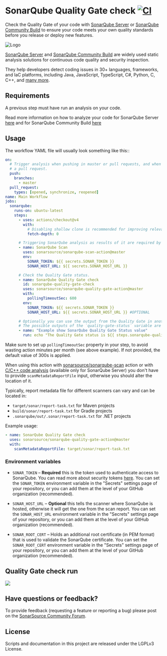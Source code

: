 # SonarQube Quality Gate check [![CI](https://github.com/SonarSource/sonarqube-quality-gate-action/actions/workflows/ci.yml/badge.svg)](https://github.com/SonarSource/sonarqube-quality-gate-action/actions/workflows/ci.yml)

Check the Quality Gate of your code with [SonarQube Server](https://www.sonarsource.com/products/sonarqube/) or [SonarQube Community Build](https://www.sonarsource.com/open-source-editions/sonarqube-community-edition/) to ensure your code meets your own quality standards before you release or deploy new features.

<picture>
  <source media="(prefers-color-scheme: dark)" srcset="./images/SonarQube_dark.png">
  <img alt="Logo" src="./images/SonarQube_light.png">
</picture>

[SonarQube Server](https://www.sonarsource.com/products/sonarqube/) and [SonarQube Community Build](https://www.sonarsource.com/open-source-editions/sonarqube-community-edition/) are widely used static analysis solutions for continuous code quality and security inspection.

They help developers detect coding issues in 30+ languages, frameworks, and IaC platforms, including Java, JavaScript, TypeScript, C#, Python, C, C++, and [many more](https://www.sonarsource.com/knowledge/languages/).

## Requirements

A previous step must have run an analysis on your code.

Read more information on how to analyze your code for SonarQube Server [here](https://docs.sonarsource.com/sonarqube-server/latest/devops-platform-integration/github-integration/introduction/) and for SonarQube Community Build [here](https://docs.sonarsource.com/sonarqube-community-build/devops-platform-integration/github-integration/introduction/)

## Usage

The workflow YAML file will usually look something like this::

```yaml
on:
  # Trigger analysis when pushing in master or pull requests, and when creating
  # a pull request.
  push:
    branches:
      - master
  pull_request:
    types: [opened, synchronize, reopened]
name: Main Workflow
jobs:
  sonarqube:
    runs-on: ubuntu-latest
    steps:
      - uses: actions/checkout@v4
        with:
          # Disabling shallow clone is recommended for improving relevancy of reporting.
          fetch-depth: 0

      # Triggering SonarQube analysis as results of it are required by Quality Gate check.
      - name: SonarQube Scan
        uses: sonarsource/sonarqube-scan-action@master
        env:
          SONAR_TOKEN: ${{ secrets.SONAR_TOKEN }}
          SONAR_HOST_URL: ${{ secrets.SONAR_HOST_URL }}

      # Check the Quality Gate status.
      - name: SonarQube Quality Gate check
        id: sonarqube-quality-gate-check
        uses: sonarsource/sonarqube-quality-gate-action@master
        with:
          pollingTimeoutSec: 600
        env:
          SONAR_TOKEN: ${{ secrets.SONAR_TOKEN }}
          SONAR_HOST_URL: ${{ secrets.SONAR_HOST_URL }} #OPTIONAL

      # Optionally you can use the output from the Quality Gate in another step.
      # The possible outputs of the `quality-gate-status` variable are `PASSED`, `WARN` or `FAILED`.
      - name: "Example show SonarQube Quality Gate Status value"
        run: echo "The Quality Gate status is ${{ steps.sonarqube-quality-gate-check.outputs.quality-gate-status }}"
```

Make sure to set up `pollingTimeoutSec` property in your step, to avoid wasting action minutes per month (see above example). If not provided, the default value of 300s is applied.

When using this action with [sonarsource/sonarqube-scan](https://github.com/SonarSource/sonarqube-scan-action) action or with [C/C++ code analysis](https://docs.sonarsource.com/sonarqube-server/latest/analyzing-source-code/languages/c-family/overview/) (available only for SonarQube Server) you don't have to provide `scanMetadataReportFile` input, otherwise you should alter the location of it.

Typically, report metadata file for different scanners can vary and can be located in:

- `target/sonar/report-task.txt` for Maven projects
- `build/sonar/report-task.txt` for Gradle projects
- `.sonarqube/out/.sonar/report-task.txt` for .NET projects

Example usage:

```yaml
- name: SonarQube Quality Gate check
  uses: sonarsource/sonarqube-quality-gate-action@master
  with:
    scanMetadataReportFile: target/sonar/report-task.txt
```

### Environment variables

- `SONAR_TOKEN` – **Required** this is the token used to authenticate access to SonarQube. You can read more about security tokens [here](https://docs.sonarqube.org/latest/user-guide/user-token/). You can set the `SONAR_TOKEN` environment variable in the "Secrets" settings page of your repository, or you can add them at the level of your GitHub organization (recommended).

- `SONAR_HOST_URL` – **Optional** this tells the scanner where SonarQube is hosted, otherwise it will get the one from the scan report. You can set the `SONAR_HOST_URL` environment variable in the "Secrets" settings page of your repository, or you can add them at the level of your GitHub organization (recommended).

- `SONAR_ROOT_CERT` – Holds an additional root certificate (in PEM format) that is used to validate the SonarQube certificate. You can set the `SONAR_ROOT_CERT` environment variable in the "Secrets" settings page of your repository, or you can add them at the level of your GitHub organization (recommended).

## Quality Gate check run

<img src="./images/QualityGate-check-screen.png">

## Have questions or feedback?

To provide feedback (requesting a feature or reporting a bug) please post on the [SonarSource Community Forum](https://community.sonarsource.com/tags/c/help/sq/github-actions).

## License

Scripts and documentation in this project are released under the LGPLv3 License.
